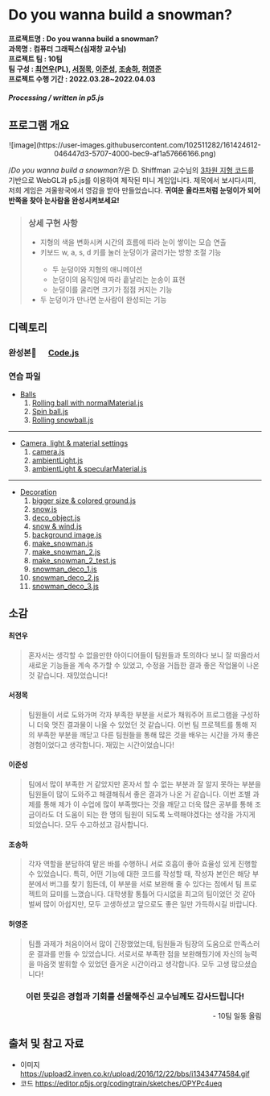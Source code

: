 # Do you wanna build a snowman?

  #### 프로젝트명 : Do you wanna build a snowman?<br/>과목명 : 컴퓨터 그래픽스(심재창 교수님)<br/>프로젝트 팀 : 10팀<br/>팀 구성 : [최연우](https://github.com/wafla)(PL), [서정목](https://github.com/SeoJeongmok), [이준성](https://github.com/leejs123), [조송하](https://github.com/Song-haJo), [허영준](https://github.com/telecom9005)<br/>프로젝트 수행 기간 : 2022.03.28~2022.04.03
##### Processing / written in p5.js

  ## 프로그램 개요
  <p align="center">![image](https://user-images.githubusercontent.com/102511282/161424612-046447d3-5707-4000-bec9-af1a57666166.png)</p>
  
  /*Do you wanna build a snowman?*/은 D. Shiffman 교수님의 [3차원 지형 코드](https://editor.p5js.org/codingtrain/sketches/OPYPc4ueq)를 기반으로 WebGL과 p5.js를 이용하여 제작된 미니 게임입니다. 제목에서 보시다시피, 저희 게임은 겨울왕국에서 영감을 받아 만들었습니다. <b>귀여운 올라프처럼 눈덩이가 되어 반쪽을 찾아 눈사람을 완성시켜보세요!</b>
  <blockquote>
  <h3>상세 구현 사항</h3>
  <ul><li>지형의 색을 변화시켜 시간의 흐름에 따라 눈이 쌓이는 모습 연출</li>
  <li>키보드 w, a, s, d 키를 눌러 눈덩이가 굴러가는 방향 조절 기능</li>
  <ul><li>두 눈덩이와 지형의 애니메이션</li>
  <li>눈덩이의 움직임에 따라 흩날리는 눈송이 표현</li>
  <li>눈덩이를 굴리면 크기가 점점 커지는 기능</li></ul>
  <li>두 눈덩이가 만나면 눈사람이 완성되는 기능</li>
  <ul>
  </blockquote>

  ## 디렉토리
  ### 완성본🎉&nbsp; &nbsp; &nbsp;  [Code.js](https://github.com/wafla/Do-you-wanna-build-a-snowman/blob/main/Code.js "Code.js")
  ### 연습 파일
- [Balls](https://github.com/wafla/Terrain-with-Lilght-Camera-Material/tree/main/Balls "Balls")
	 1. [Rolling ball with normalMaterial.js](https://github.com/wafla/Do-you-wanna-build-a-snowman/blob/main/Balls/Rolling%20ball%20with%20normalMaterial.js "Rolling ball with normalMaterial.js")
	 2. [Spin ball.js](https://github.com/wafla/Terrain-with-Lilght-Camera-Material/blob/main/Balls/Spin%20ball.js "Spin ball.js")
	 3. [Rolling snowball.js](https://github.com/wafla/Terrain-with-Lilght-Camera-Material/blob/main/Balls/Rolling%20snowball.js "Rolling snowball.js")
---
 - [Camera, light & material settings](https://github.com/wafla/Terrain-with-Lilght-Camera-Material/tree/main/Camera%2C%20light%20%26%20material%20settings "Camera, light & material settings")
	 1. [camera.js](https://github.com/wafla/Terrain-with-Lilght-Camera-Material/blob/main/Camera%2C%20light%20%26%20material%20settings/camera.js "camera.js")
	 2. [ambientLight.js](https://github.com/wafla/Terrain-with-Lilght-Camera-Material/blob/main/Camera%2C%20light%20%26%20material%20settings/ambientLight.js "ambientLight.js")
	 3. [ambientLight & specularMaterial.js](https://github.com/wafla/Terrain-with-Lilght-Camera-Material/blob/main/Camera%2C%20light%20%26%20material%20settings/ambientLight%20%26%20specularMaterial.js "ambientLight & specularMaterial.js")
---	 
 - [Decoration](https://github.com/wafla/Terrain-with-Lilght-Camera-Material/tree/main/Decoration "Decoration")
	 1. [bigger size & colored ground.js](https://github.com/wafla/Terrain-with-Lilght-Camera-Material/blob/main/Decoration/bigger%20size%20%26%20colored%20ground.js "bigger size & colored ground.js")
	 2. [snow.js](https://github.com/wafla/Terrain-with-Lilght-Camera-Material/blob/main/Decoration/snow.js "snow.js")
	 3. [deco_object.js](https://github.com/wafla/Terrain-with-Lilght-Camera-Material/blob/main/Decoration/deco_object.js "deco_object.js")
	 4. [snow & wind.js](https://github.com/wafla/Terrain-with-Lilght-Camera-Material/blob/main/Decoration/snow%20%26%20wind.js "snow & wind.js")
	 5. [background image.js](https://github.com/wafla/Terrain-with-Lilght-Camera-Material/blob/main/Decoration/background%20image.js "background image.js")
	 6. [make_snowman.js](https://github.com/wafla/Terrain-with-Lilght-Camera-Material/blob/main/Decoration/make_snowman.js "make_snowman.js")
	 7. [make_snowman_2.js](https://github.com/wafla/Terrain-with-Lilght-Camera-Material/blob/main/Decoration/make_snowman_2.js "make_snowman_2.js")
	 8. [make_snowman_2_test.js](https://github.com/wafla/Terrain-with-Lilght-Camera-Material/blob/main/Decoration/make_snowman_2_test.js "make_snowman_2_test.js")
	  9. [snowman_deco_1.js](https://github.com/wafla/Terrain-with-Lilght-Camera-Material/blob/main/Decoration/snowman_deco_1.js "snowman_deco_1.js")
	  10. [snowman_deco_2.js](https://github.com/wafla/Terrain-with-Lilght-Camera-Material/blob/main/Decoration/snowman_deco_2.js "snowman_deco_2.js")
	  11. [snowman_deco_3.js](https://github.com/wafla/Terrain-with-Lilght-Camera-Material/blob/main/Decoration/snowman_deco_3.js "snowman_deco_3.js")

## 소감
	  
#### 최연우
> 혼자서는 생각할 수 없을만한 아이디어들이 팀원들과 토의하다 보니 잘 떠올라서 새로운 기능들을 계속 추가할 수 있었고, 수정을 거듭한 결과 좋은 작업물이 나온 것 같습니다. 재밌었습니다!

#### 서정목
> 팀원들이 서로 도와가며 각자 부족한 부분을 서로가 채워주어 프로그램을 구성하니 더욱 멋진 결과물이 나올 수 있었던 것 같습니다. 이번 팀 프로젝트를 통해 저의 부족한 부분을 깨닫고 다른 팀원들을 통해 많은 것을 배우는 시간을 가져 좋은 경험이었다고 생각합니다. 재밌는 시간이었습니다!

#### 이준성
> 팀에서 많이 부족한 거 같았지만 혼자서 할 수 없는 부분과 잘 알지 못하는 부분을 팀원들이 많이 도와주고 해결해줘서 좋은 결과가 나온 거 같습니다. 이번 조별 과제를 통해 제가 이 수업에 많이 부족했다는 것을 깨닫고 더욱 많은 공부를 통해 조금이라도 더 도움이 되는 한 명의 팀원이 되도록 노력해야겠다는 생각을 가지게 되었습니다. 모두 수고하셨고 감사합니다.

#### 조송하
> 각자 역할을 분담하여 맡은 바를 수행하니 서로 호흡이 좋아 효율성 있게 진행할 수 있었습니다. 특히, 어떤 기능에 대한 코드를 작성할 때, 작성자 본인은 해당 부분에서 버그를 찾기 힘든데, 이 부분을 서로 보완해 줄 수 있다는 점에서 팀 프로젝트의 묘미를 느꼈습니다. 대학생활 통틀어 다시없을 최고의 팀이었던 것 같아 벌써 많이 아쉽지만, 모두 고생하셨고 앞으로도 좋은 일만 가득하시길 바랍니다. 

#### 허영준
> 팀플 과제가 처음이어서 많이 긴장했었는데, 팀원들과 팀장의 도움으로 만족스러운 결과를 만들 수 있었습니다. 서로서로 부족한 점을 보완해줬기에 자신의 능력을 마음껏 발휘할 수 있었던 즐거운 시간이라고 생각합니다. 모두 고생 많으셨습니다!

<h3 align="center">이런 뜻깊은 경험과 기회를 선물해주신 교수님께도 감사드립니다!</h3>
	<p align="right">- 10팀 일동 올림</p>

  ## 출처 및 참고 자료
  - 이미지
  https://upload2.inven.co.kr/upload/2016/12/22/bbs/i13434774584.gif
- 코드
  https://editor.p5js.org/codingtrain/sketches/OPYPc4ueq
